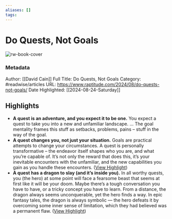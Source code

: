 ```yaml
---
aliases: []
tags:
---
```

# Do Quests, Not Goals

![rw-book-cover](https://www.raptitude.com/wp-content/themes/raptitude-theme/custom/skins/Raptitude-Skin/img/favicon.ico)
### Metadata
Author: [[David Cain]]
Full Title: Do Quests, Not Goals
Category: #readwise/articles
URL: https://www.raptitude.com/2024/08/do-quests-not-goals/
Date Highlighted: [[2024-08-24-Saturday]]

## Highlights
- **A quest is an adventure, and you expect it to be one.** You expect a quest to take you into a new and unfamiliar landscape. ... The goal mentality frames this stuff as setbacks, problems, pains – stuff in the way of the goal.
- **A quest changes you, not just your situation.** Goals are practical attempts to change your circumstances. A quest is personally transformative – the endeavor itself shapes who you are, and what you’re capable of. It’s not only the reward that does this, it’s your inevitable encounters with the unfamiliar, and the new capabilities you gain as you handle these encounters. ([View Highlight](https://read.readwise.io/read/01j62eaxtmeg6zvhenbeekrjdt))
- **A quest has a dragon to slay (and it’s inside you).** In all worthy quests, you (the hero) at some point will face a fearsome beast that seems at first like it will be your doom. Maybe there’s a tough conversation you have to have, or a tricky concept you have to learn. From a distance, the dragon always seems unconquerable, yet the hero finds a way. In epic fantasy tales, the dragon is always symbolic — the hero defeats it by overcoming some inner sense of limitation, which they had believed was a permanent flaw. ([View Highlight](https://read.readwise.io/read/01j62ecgbnxtdcw7q7x8wj01kh))
